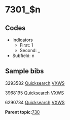# 7301\_$n

## Codes

-   Indicators
    -   First: 1
    -   Second: \_
-   Subfield: n

## Sample bibs

3293582 [Quicksearch](https://search.library.yale.edu/catalog/3293582) [VXWS](http://prodorbis.library.yale.edu:7014/vxws/GetHoldingsService?bibId=3293582)

3968195 [Quicksearch](https://search.library.yale.edu/catalog/3968195) [VXWS](http://prodorbis.library.yale.edu:7014/vxws/GetHoldingsService?bibId=3968195)

6290734 [Quicksearch](https://search.library.yale.edu/catalog/6290734) [VXWS](http://prodorbis.library.yale.edu:7014/vxws/GetHoldingsService?bibId=6290734)

**Parent topic:**[730](../../tags/730/730.md)

